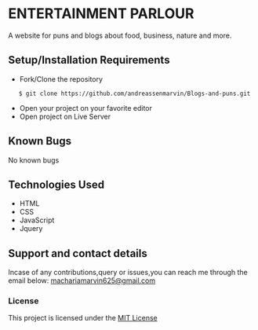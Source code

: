 # ENTERTAINMENT PARLOUR
A website for puns and blogs about food, business, nature and more.
## Setup/Installation Requirements
* Fork/Clone the repository
```
   $ git clone https://github.com/andreassenmarvin/Blogs-and-puns.git
```

* Open your project on your favorite editor
* Open project on Live Server
## Known Bugs
No known bugs
## Technologies Used
* HTML
* CSS
* JavaScript
* Jquery
## Support and contact details
Incase of any contributions,query or issues,you can reach me through the email below:
machariamarvin625@gmail.com
### License
This project is licensed under the [MIT License](https://github.com/andreassenmarvin/Blogs-and-puns/blob/master/LICENSE) 
